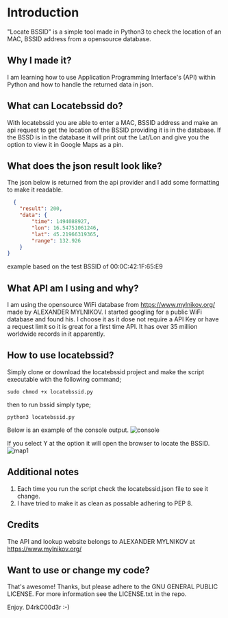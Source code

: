 # Introduction
"Locate BSSID" is a simple tool made in Python3 to check the location of an MAC, BSSID address from a opensource database.

## Why I made it?
I am learning how to use Application Programming Interface's (API) within Python and how to handle the returned data in json.

## What can Locatebssid do?
With locatebssid you are able to enter a MAC, BSSID address and make an api request to get the location of the BSSID providing it is in the database. If the BSSD is in the database it will print out the Lat/Lon and give you the option to view it in Google Maps as a pin.

## What does the json result look like?
The json below is returned from the api provider and I add some formatting to make it readable.

```json
  {
    "result": 200,
    "data": {
        "time": 1494088927,
        "lon": 16.54751061246,
        "lat": 45.21966319365,
        "range": 132.926
    }
}
```
example based on the test BSSID of 00:0C:42:1F:65:E9

## What API am I using and why?
I am using the opensource WiFi database from https://www.mylnikov.org/ made by ALEXANDER MYLNIKOV. I started googling for
a public WiFi database and found his. I choose it as it dose not require a API Key or have a request limit so it is great
for a first time API. It has over 35 million worldwide records in it apparently.

## How to use locatebssid?
Simply clone or download the locatebssid project and make the script executable with the following command;

```
sudo chmod +x locatebssid.py
```
then to run bssid simply type;
```
python3 locatebssid.py
```
Below is an example of the console output.
![console](https://cloud.githubusercontent.com/assets/17799879/25775557/9a8f02be-329f-11e7-86d0-d135b26d8ede.png)

If you select Y at the option it will open the browser to locate the BSSID.
![map1](https://cloud.githubusercontent.com/assets/17799879/25775497/ebc9bd2e-329d-11e7-8621-6c2c5aa4d68e.png)

## Additional notes
1. Each time you run the script check the locatebssid.json file to see it change.
2. I have tried to make it as clean as possable adhering to PEP 8.

## Credits
The API and lookup website belongs to ALEXANDER MYLNIKOV at https://www.mylnikov.org/

## Want to use or change my code?
That's awesome! Thanks, but please adhere to the GNU GENERAL PUBLIC LICENSE. For more information see the LICENSE.txt in the repo.

Enjoy. D4rkC00d3r :-)
